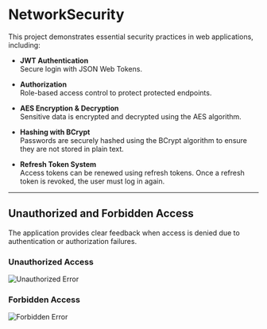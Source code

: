 # NetworkSecurity
This project demonstrates essential security practices in web applications, including:

- **JWT Authentication**  
  Secure login with JSON Web Tokens.

- **Authorization**  
  Role-based access control to protect protected endpoints.

- **AES Encryption & Decryption**  
  Sensitive data is encrypted and decrypted using the AES algorithm.

- **Hashing with BCrypt**  
  Passwords are securely hashed using the BCrypt algorithm to ensure they are not stored in plain text.

- **Refresh Token System**  
  Access tokens can be renewed using refresh tokens. Once a refresh token is revoked, the user must log in again.

---

## Unauthorized and Forbidden Access

The application provides clear feedback when access is denied due to authentication or authorization failures.

### Unauthorized Access
![Unauthorized Error](images/unauthorized.png)

### Forbidden Access
![Forbidden Error](images/forbidden.png)
